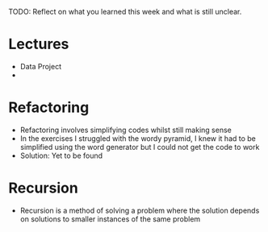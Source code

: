 TODO: Reflect on what you learned this week and what is still unclear.
# Lectures 
- Data Project 
- 
# Refactoring 
- Refactoring involves simplifying codes whilst still making sense
- In the exercises I struggled with the wordy pyramid, I knew it had to be simplified using the word generator but I could not get the code to work 
- Solution: Yet to be found

# Recursion 
- Recursion is a method of solving a problem where the solution depends on solutions to smaller instances of the same problem
 